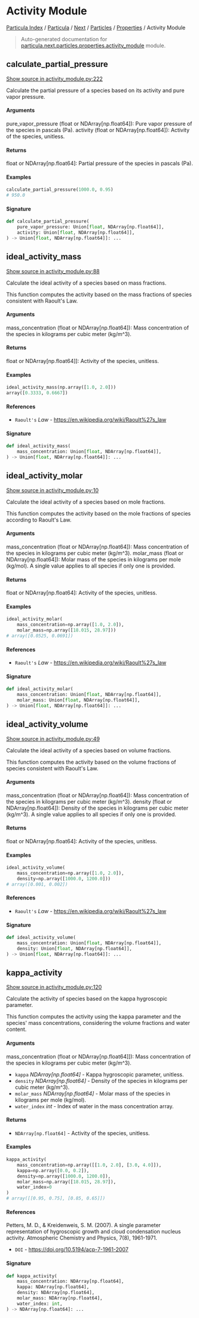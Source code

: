 # Activity Module

[Particula Index](../../../../README.md#particula-index) / [Particula](../../../index.md#particula) / [Next](../../index.md#next) / [Particles](../index.md#particles) / [Properties](./index.md#properties) / Activity Module

> Auto-generated documentation for [particula.next.particles.properties.activity_module](https://github.com/Gorkowski/particula/blob/main/particula/next/particles/properties/activity_module.py) module.

## calculate_partial_pressure

[Show source in activity_module.py:222](https://github.com/Gorkowski/particula/blob/main/particula/next/particles/properties/activity_module.py#L222)

Calculate the partial pressure of a species based on its activity and pure
    vapor pressure.

#### Arguments

pure_vapor_pressure (float or NDArray[np.float64]): Pure vapor pressure
    of the species in pascals (Pa).
activity (float or NDArray[np.float64]): Activity of the species,
    unitless.

#### Returns

float or NDArray[np.float64]: Partial pressure of the species in
pascals (Pa).

#### Examples

``` py title="Example"
calculate_partial_pressure(1000.0, 0.95)
# 950.0
```

#### Signature

```python
def calculate_partial_pressure(
    pure_vapor_pressure: Union[float, NDArray[np.float64]],
    activity: Union[float, NDArray[np.float64]],
) -> Union[float, NDArray[np.float64]]: ...
```



## ideal_activity_mass

[Show source in activity_module.py:88](https://github.com/Gorkowski/particula/blob/main/particula/next/particles/properties/activity_module.py#L88)

Calculate the ideal activity of a species based on mass fractions.

This function computes the activity based on the mass fractions of species
consistent with Raoult's Law.

#### Arguments

mass_concentration (float or NDArray[np.float64]): Mass concentration
    of the species in kilograms per cubic meter (kg/m^3).

#### Returns

float or NDArray[np.float64]]: Activity of the species, unitless.

#### Examples

``` py title="Example"
ideal_activity_mass(np.array([1.0, 2.0]))
array([0.3333, 0.6667])
```

#### References

- `Raoult's` *Law* - https://en.wikipedia.org/wiki/Raoult%27s_law

#### Signature

```python
def ideal_activity_mass(
    mass_concentration: Union[float, NDArray[np.float64]],
) -> Union[float, NDArray[np.float64]]: ...
```



## ideal_activity_molar

[Show source in activity_module.py:10](https://github.com/Gorkowski/particula/blob/main/particula/next/particles/properties/activity_module.py#L10)

Calculate the ideal activity of a species based on mole fractions.

This function computes the activity based on the mole fractions of species
according to Raoult's Law.

#### Arguments

mass_concentration (float or NDArray[np.float64]): Mass concentration
    of the species in kilograms per cubic meter (kg/m^3).
molar_mass (float or NDArray[np.float64]): Molar mass of the species in
    kilograms per mole (kg/mol). A single value applies to all species
    if only one is provided.

#### Returns

float or NDArray[np.float64]: Activity of the species, unitless.

#### Examples

``` py title="Example"
ideal_activity_molar(
    mass_concentration=np.array([1.0, 2.0]),
    molar_mass=np.array([18.015, 28.97]))
# array([0.0525, 0.0691])
```

#### References

- `Raoult's` *Law* - https://en.wikipedia.org/wiki/Raoult%27s_law

#### Signature

```python
def ideal_activity_molar(
    mass_concentration: Union[float, NDArray[np.float64]],
    molar_mass: Union[float, NDArray[np.float64]],
) -> Union[float, NDArray[np.float64]]: ...
```



## ideal_activity_volume

[Show source in activity_module.py:49](https://github.com/Gorkowski/particula/blob/main/particula/next/particles/properties/activity_module.py#L49)

Calculate the ideal activity of a species based on volume fractions.

This function computes the activity based on the volume fractions of
species consistent with Raoult's Law.

#### Arguments

mass_concentration (float or NDArray[np.float64]): Mass concentration
    of the species in kilograms per cubic meter (kg/m^3).
density (float or NDArray[np.float64]): Density of the species in
    kilograms per cubic meter (kg/m^3). A single value applies to all
    species if only one is provided.

#### Returns

float or NDArray[np.float64]: Activity of the species, unitless.

#### Examples

``` py title="Example"
ideal_activity_volume(
    mass_concentration=np.array([1.0, 2.0]),
    density=np.array([1000.0, 1200.0]))
# array([0.001, 0.002])
```

#### References

- `Raoult's` *Law* - https://en.wikipedia.org/wiki/Raoult%27s_law

#### Signature

```python
def ideal_activity_volume(
    mass_concentration: Union[float, NDArray[np.float64]],
    density: Union[float, NDArray[np.float64]],
) -> Union[float, NDArray[np.float64]]: ...
```



## kappa_activity

[Show source in activity_module.py:120](https://github.com/Gorkowski/particula/blob/main/particula/next/particles/properties/activity_module.py#L120)

Calculate the activity of species based on the kappa hygroscopic parameter.

This function computes the activity using the kappa parameter and the
species' mass concentrations, considering the volume fractions and water
content.

#### Arguments

mass_concentration (float or NDArray[np.float64]]): Mass concentration
    of the species in kilograms per cubic meter (kg/m^3).
- `kappa` *NDArray[np.float64]* - Kappa hygroscopic parameter, unitless.
- `density` *NDArray[np.float64]* - Density of the species in kilograms per
    cubic meter (kg/m^3).
- `molar_mass` *NDArray[np.float64]* - Molar mass of the species in
    kilograms per mole (kg/mol).
- `water_index` *int* - Index of water in the mass concentration array.

#### Returns

- `NDArray[np.float64]` - Activity of the species, unitless.

#### Examples

``` py title="Example"
kappa_activity(
    mass_concentration=np.array([[1.0, 2.0], [3.0, 4.0]]),
    kappa=np.array([0.0, 0.2]),
    density=np.array([1000.0, 1200.0]),
    molar_mass=np.array([18.015, 28.97]),
    water_index=0
)
# array([[0.95, 0.75], [0.85, 0.65]])
```

#### References

Petters, M. D., & Kreidenweis, S. M. (2007). A single parameter
representation of hygroscopic growth and cloud condensation nucleus
activity. Atmospheric Chemistry and Physics, 7(8), 1961-1971.
- `DOI` - https://doi.org/10.5194/acp-7-1961-2007

#### Signature

```python
def kappa_activity(
    mass_concentration: NDArray[np.float64],
    kappa: NDArray[np.float64],
    density: NDArray[np.float64],
    molar_mass: NDArray[np.float64],
    water_index: int,
) -> NDArray[np.float64]: ...
```
